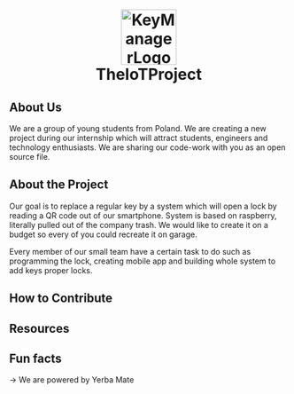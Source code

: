 <h1 align="center">
     
  <a href="https://keymanager.theiotproject.com/"><img src="https://user-images.githubusercontent.com/58706334/179979289-05475ec8-ea13-487b-8c7c-7f8ed0cfeccb.png" alt="KeyManagerLogo" width="100"></a>
    <br>
 TheIoTProject 
</h1>



## About Us

 We are a group of young students from Poland. We are creating a new project during our internship which will attract students, engineers and technology enthusiasts. We are sharing our code-work with you as an open source file.

## About the Project

Our goal is to replace a regular key by a system which will open a lock by reading a QR code out of our smartphone. System is based on raspberry, literally pulled out of the company trash. We would like to create it on a budget so every of you could recreate it on garage.  

Every member of our small team have a certain task to do such as programming the lock, creating mobile app and building whole system to add keys proper locks. 

## How to Contribute

## Resources

## Fun facts
-> We are powered by Yerba Mate
